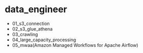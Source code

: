 # data_engineer

- 01_s3_connection
- 02_s3_glue_athena
- 03_crawling
- 04_large_capacity_processing
- 05_mwaa(Amazon Managed Workflows for Apache Airflow)

